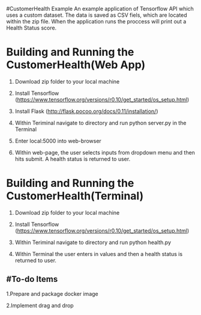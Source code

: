 #CustomerHealth Example
An example application of Tensorflow API which uses a custom dataset. The data is saved as CSV fiels, which are located within the zip file. When the application runs the proccess will print out a Health Status score.

# Building and Running the CustomerHealth(Web App)

1. Download zip folder to your local machine

2. Install Tensorflow 
(https://www.tensorflow.org/versions/r0.10/get_started/os_setup.html)

3. Install Flask
(http://flask.pocoo.org/docs/0.11/installation/)

4. Within Teriminal navigate to directory and run python server.py in the Terminal

5. Enter local:5000 into web-browser

6. Within web-page, the user selects inputs from dropdown menu and then hits submit. A health status is returned to user.

# Building and Running the CustomerHealth(Terminal)

1. Download zip folder to your local machine

2. Install Tensorflow (https://www.tensorflow.org/versions/r0.10/get_started/os_setup.html)

4. Within Teriminal navigate to directory and run python health.py 

5. Within Terminal the user enters in values and then a health status is returned to user. 




#To-do Items
-----------------------------------
1.Prepare and package docker image

2.Implement drag and drop 
